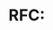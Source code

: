 # RFC: <title>
Date: YYYY-MM-DD
Status: Draft | Review | Accepted | Rejected | Superseded
Authors: <names>
Links: Ops entry / Backlog item / Issues

## 1. Context
## 2. Goals & Non-Goals
## 3. Proposal
## 4. Alternatives
## 5. Risks & Mitigations
## 6. Rollout
## 7. Appendix
